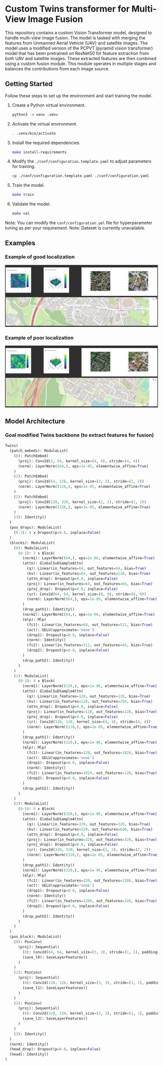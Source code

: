 # Custom Twins transformer for Multi-View Image Fusion
This repository contains a custom Vision Transformer model, designed to handle multi-view image fusion. 
The model is tasked with merging the features from Unmanned Aerial Vehicle (UAV) and satellite images.
The model uses a modified version of the PCPVT (pyramid vision transformer) model that has been pretrained on ResNet50 for feature extraction 
from both UAV and satellite images. These extracted features are then combined using a custom fusion module. 
This module operates in multiple stages and balances the contributions from each image source.

## Getting Started
Follow these steps to set up the environment and start training the model.

1. Create a Python virtual environment.
    ```bash
    python3 -m venv .venv
    ```
2. Activate the virtual environment.
    ```bash
    . .venv/bin/activate
    ```
3. Install the required dependencies.
    ```bash
    make install-requirements
    ```
4. Modify the `./conf/configuration.template.yaml` to adjust parameters for training. 
    ```bash
    cp ./conf/configuration.template.yaml ./conf/configuration.yaml
    ```
5. Train the model.
    ```bash
    make train
    ```
6. Validate the model.
    ```bash
    make val
    ```
Note: You can modify the `conf/configuration.yml` file for hyperparameter tuning as per your requirement.
Note: Dataset is currently unavailable.

## Examples

### Example of good localization
![Good localization](./assets/example_of_localization.jpg "Example of good localization")

### Example of poor localization
![Poor localization](./assets/poor_localization.jpg "Example of poor localization")

## Model Architecture

### Goal modified Twins backbone (to extract features for fusion)

```python
Twins(
  (patch_embeds): ModuleList(
    (0): PatchEmbed(
      (proj): Conv2d(3, 64, kernel_size=(4, 4), stride=(4, 4))
      (norm): LayerNorm((64,), eps=1e-05, elementwise_affine=True)
    )
    (1): PatchEmbed(
      (proj): Conv2d(64, 128, kernel_size=(2, 2), stride=(2, 2))
      (norm): LayerNorm((128,), eps=1e-05, elementwise_affine=True)
    )
    (2): PatchEmbed(
      (proj): Conv2d(128, 320, kernel_size=(2, 2), stride=(2, 2))
      (norm): LayerNorm((320,), eps=1e-05, elementwise_affine=True)
    )
    (3): Identity()
  )
  (pos_drops): ModuleList(
    (0-3): 4 x Dropout(p=0.0, inplace=False)
  )
  (blocks): ModuleList(
    (0): ModuleList(
      (0-2): 3 x Block(
        (norm1): LayerNorm((64,), eps=1e-06, elementwise_affine=True)
        (attn): GlobalSubSampleAttn(
          (q): Linear(in_features=64, out_features=64, bias=True)
          (kv): Linear(in_features=64, out_features=128, bias=True)
          (attn_drop): Dropout(p=0.0, inplace=False)
          (proj): Linear(in_features=64, out_features=64, bias=True)
          (proj_drop): Dropout(p=0.0, inplace=False)
          (sr): Conv2d(64, 64, kernel_size=(8, 8), stride=(8, 8))
          (norm): LayerNorm((64,), eps=1e-05, elementwise_affine=True)
        )
        (drop_path1): Identity()
        (norm2): LayerNorm((64,), eps=1e-06, elementwise_affine=True)
        (mlp): Mlp(
          (fc1): Linear(in_features=64, out_features=512, bias=True)
          (act): GELU(approximate='none')
          (drop1): Dropout(p=0.0, inplace=False)
          (norm): Identity()
          (fc2): Linear(in_features=512, out_features=64, bias=True)
          (drop2): Dropout(p=0.0, inplace=False)
        )
        (drop_path2): Identity()
      )
    )
    (1): ModuleList(
      (0-3): 4 x Block(
        (norm1): LayerNorm((128,), eps=1e-06, elementwise_affine=True)
        (attn): GlobalSubSampleAttn(
          (q): Linear(in_features=128, out_features=128, bias=True)
          (kv): Linear(in_features=128, out_features=256, bias=True)
          (attn_drop): Dropout(p=0.0, inplace=False)
          (proj): Linear(in_features=128, out_features=128, bias=True)
          (proj_drop): Dropout(p=0.0, inplace=False)
          (sr): Conv2d(128, 128, kernel_size=(4, 4), stride=(4, 4))
          (norm): LayerNorm((128,), eps=1e-05, elementwise_affine=True)
        )
        (drop_path1): Identity()
        (norm2): LayerNorm((128,), eps=1e-06, elementwise_affine=True)
        (mlp): Mlp(
          (fc1): Linear(in_features=128, out_features=1024, bias=True)
          (act): GELU(approximate='none')
          (drop1): Dropout(p=0.0, inplace=False)
          (norm): Identity()
          (fc2): Linear(in_features=1024, out_features=128, bias=True)
          (drop2): Dropout(p=0.0, inplace=False)
        )
        (drop_path2): Identity()
      )
    )
    (2): ModuleList(
      (0-5): 6 x Block(
        (norm1): LayerNorm((320,), eps=1e-06, elementwise_affine=True)
        (attn): GlobalSubSampleAttn(
          (q): Linear(in_features=320, out_features=320, bias=True)
          (kv): Linear(in_features=320, out_features=640, bias=True)
          (attn_drop): Dropout(p=0.0, inplace=False)
          (proj): Linear(in_features=320, out_features=320, bias=True)
          (proj_drop): Dropout(p=0.0, inplace=False)
          (sr): Conv2d(320, 320, kernel_size=(2, 2), stride=(2, 2))
          (norm): LayerNorm((320,), eps=1e-05, elementwise_affine=True)
        )
        (drop_path1): Identity()
        (norm2): LayerNorm((320,), eps=1e-06, elementwise_affine=True)
        (mlp): Mlp(
          (fc1): Linear(in_features=320, out_features=1280, bias=True)
          (act): GELU(approximate='none')
          (drop1): Dropout(p=0.0, inplace=False)
          (norm): Identity()
          (fc2): Linear(in_features=1280, out_features=320, bias=True)
          (drop2): Dropout(p=0.0, inplace=False)
        )
        (drop_path2): Identity()
      )
    )
  )
  (pos_block): ModuleList(
    (0): PosConv(
      (proj): Sequential(
        (0): Conv2d(64, 64, kernel_size=(3, 3), stride=(1, 1), padding=(1, 1), groups=64)
        (save_l0): SaveLayerFeatures()
      )
    )
    (1): PosConv(
      (proj): Sequential(
        (0): Conv2d(128, 128, kernel_size=(3, 3), stride=(1, 1), padding=(1, 1), groups=128) # DO the same thing in  the fusion layer
        (save_l1): SaveLayerFeatures()
      )
    )
    (2): PosConv(
      (proj): Sequential(
        (0): Conv2d(320, 320, kernel_size=(3, 3), stride=(1, 1), padding=(1, 1), groups=320)
        (save_l2): SaveLayerFeatures()
      )
    )
    (3): Identity()
  )
  (norm): Identity()
  (head_drop): Dropout(p=0.0, inplace=False)
  (head): Identity()
)
```
